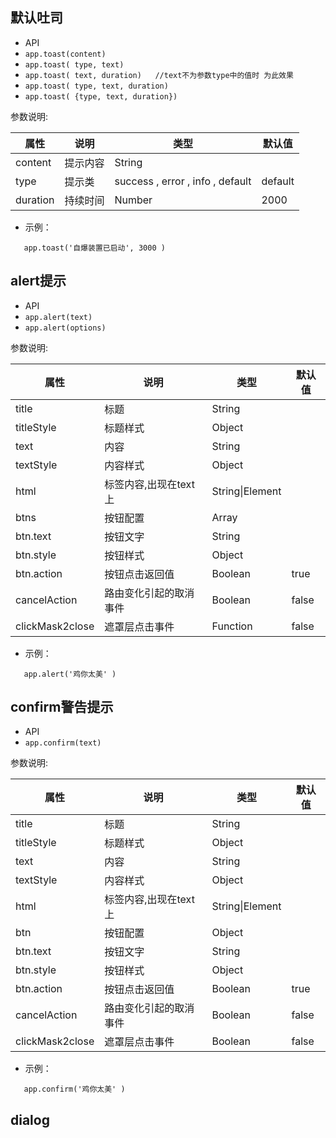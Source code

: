 ##  默认吐司  

*  API
  * ` app.toast(content) `
  * ` app.toast( type, text) `
  * ` app.toast( text, duration)   //text不为参数type中的值时 为此效果 `
  * ` app.toast( type, text, duration) `
  * ` app.toast( {type, text, duration}) `

参数说明:

| 属性 | 说明 | 类型 | 默认值 |
| --- | --- | --- | --- |
| content | 提示内容 | String | |
| type | 提示类 |  success  ,  error  ,  info  ,  default  | default |
| duration | 持续时间 | Number | 2000 |

* 示例：
  
```
   app.toast('自爆装置已启动', 3000 )

```


## alert提示

*  API
  * ` app.alert(text) `
  * ` app.alert(options) `
  

参数说明:

| 属性 | 说明 | 类型 | 默认值 |
| --- | --- | --- | --- |
| title | 标题 | String |   |
| titleStyle | 标题样式 | Object |   |
| text | 内容 | String |   |
| textStyle | 内容样式 | Object |   |
| html | 标签内容,出现在text上 | String\|Element |   |
| btns | 按钮配置 | Array |   |
| btn.text | 按钮文字 | String |   |
| btn.style | 按钮样式 | Object |   |
| btn.action | 按钮点击返回值 | Boolean | true |
| cancelAction | 路由变化引起的取消事件 | Boolean | false |
| clickMask2close | 遮罩层点击事件 | Function | false  |

* 示例：
  
```
   app.alert('鸡你太美' )

```


## confirm警告提示

*  API
  * ` app.confirm(text) `
  

参数说明:

| 属性 | 说明 | 类型 | 默认值 |
| --- | --- | --- | --- |
| title | 标题 | String |   |
| titleStyle | 标题样式 | Object |   |
| text | 内容 | String |   |
| textStyle | 内容样式 | Object |   |
| html | 标签内容,出现在text上 | String\|Element |   |
| btn | 按钮配置 | Object |   |
| btn.text | 按钮文字 | String |   |
| btn.style | 按钮样式 | Object |   |
| btn.action | 按钮点击返回值 | Boolean | true |
| cancelAction | 路由变化引起的取消事件 | Boolean | false |
| clickMask2close | 遮罩层点击事件 | Boolean | false  |


* 示例：
  
```
   app.confirm('鸡你太美' )

```


## dialog 